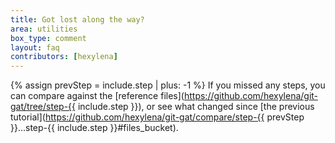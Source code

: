 ```yaml
---
title: Got lost along the way?
area: utilities
box_type: comment
layout: faq
contributors: [hexylena]
---
```


{% assign prevStep = include.step | plus: -1 %}
If you missed any steps, you can compare against the [reference files](https://github.com/hexylena/git-gat/tree/step-{{ include.step }}), or see what changed since [the previous tutorial](https://github.com/hexylena/git-gat/compare/step-{{ prevStep }}...step-{{ include.step }}#files_bucket).
